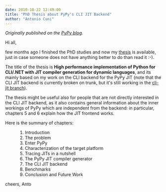 ```yaml
---
date: 2010-10-22 12:49:00
title: "PhD Thesis about PyPy's CLI JIT Backend"
author: "Antonio Cuni"
---
```


_Originally published on the [PyPy blog](https://pypy.org/posts/2010/10/phd-thesis-about-pypys-cli-jit-backend-969267841095296323.html)._

<html><body><p>Hi all,</p>
<p>few months ago I finished the PhD studies and now my <a class="reference external" href="https://codespeak.net/~antocuni/Cuni_PhD_Thesis.pdf">thesis</a> is available,
just in case someone does not have anything better to do than read it :-).</p>
<p>The title of the thesis is <strong>High performance implementation of Python for
CLI/.NET with JIT compiler generation for dynamic languages</strong>, and its mainly
based on my work on the CLI backend for the PyPy JIT (note that the CLI JIT
backend is currently broken on trunk, but it's still working in the <a class="reference external" href="https://codespeak.net/svn/pypy/branch/cli-jit/">cli-jit
branch</a>).</p>
<p>The thesis might be useful also for people that are not directly interested in
the CLI JIT backend, as it also contains general information about the inner
workings of PyPy which are independent from the backend: in particular,
chapters 5 and 6 explain how the JIT frontend works.</p>
<dl class="docutils">
<dt>Here is the summary of chapters:</dt>
<dd><ol class="first last arabic simple">
<li>Introduction</li>
<li>The problem</li>
<li>Enter PyPy</li>
<li>Characterization of the target platform</li>
<li>Tracing JITs in a nutshell</li>
<li>The PyPy JIT compiler generator</li>
<li>The CLI JIT backend</li>
<li>Benchmarks</li>
<li>Conclusion and Future Work</li>
</ol>
</dd>
</dl>
<p>cheers,
Anto</p></body></html>